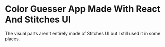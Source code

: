 # Color Guesser App Made With React And Stitches UI

The visual parts aren't entirely made of Stitches UI but I still used it in some places.